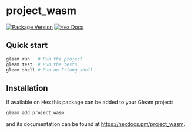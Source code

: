 # project_wasm

[![Package Version](https://img.shields.io/hexpm/v/project_wasm)](https://hex.pm/packages/project_wasm)
[![Hex Docs](https://img.shields.io/badge/hex-docs-ffaff3)](https://hexdocs.pm/project_wasm/)

## Quick start

```sh
gleam run   # Run the project
gleam test  # Run the tests
gleam shell # Run an Erlang shell
```

## Installation

If available on Hex this package can be added to your Gleam project:

```sh
gleam add project_wasm
```

and its documentation can be found at <https://hexdocs.pm/project_wasm>.
